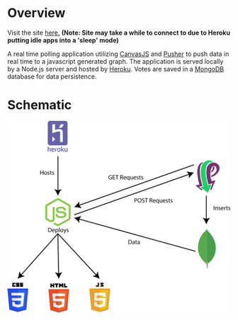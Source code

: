 # Overview
Visit the site [here.](https://sheltered-inlet-92987.herokuapp.com/ "Real Time Polling Application") **(Note: Site may take a while to connect to due to Heroku putting idle apps into a 'sleep' mode)**

A real time polling application utilizing [CanvasJS](https://canvasjs.com/ "CanvasJS Homepage") and [Pusher](https://pusher.com/ "Pusher Homepage") to push data in real time to a javascript generated graph. The application is served locally by a Node.js server and hosted by [Heroku](https://www.heroku.com/ "Heroku Homepage"). Votes are saved in a [MongoDB](https://www.mongodb.com/ "MongoDB Homepage") database for data persistence.

# Schematic
 ![Real Time Polling Application breakdown schematic](./PollingSiteSchematic.png)


